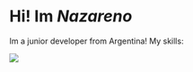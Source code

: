 # Hi! Im *Nazareno* 
Im a junior developer from Argentina!
My skills: 
<p align="justify">
  <a href="https://skillicons.dev">
    <img src="https://skillicons.dev/icons?i=java,spring,mysql,js,html,css,tailwind&theme=dark&perline=3" />
  </a>
</p>
